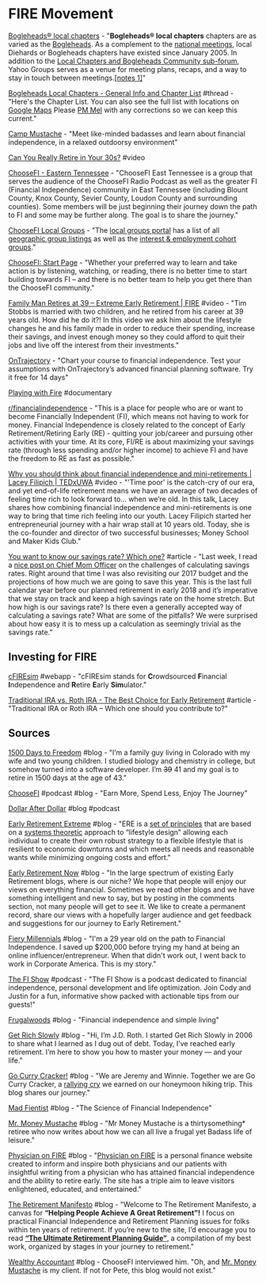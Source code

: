 # FIRE Movement

[Bogleheads® local chapters](https://www.bogleheads.org/wiki/Bogleheads%C2%AE_local_chapters) - "**Bogleheads® local chapters** chapters are as varied as the [Bogleheads](https://www.bogleheads.org/wiki/Bogleheads). As a complement to the [national meetings](https://www.bogleheads.org/wiki/Bogleheads%C2%AE_convention_meetings), local Diehards or Bogleheads chapters have existed since January 2005. In addition to the [Local Chapters and Bogleheads Community sub-forum](http://www.bogleheads.org/forum/viewforum.php?f=9), Yahoo Groups serves as a venue for meeting plans, recaps, and a way to stay in touch between meetings.[\[notes 1\]](https://www.bogleheads.org/wiki/Bogleheads%C2%AE_local_chapters#cite_note-1)"

[Bogleheads Local Chapters - General Info and Chapter List](https://www.bogleheads.org/forum/viewtopic.php?f=9&t=778) \#thread - "Here's the Chapter List. You can also see the full list with locations on [Google Maps](https://www.google.com/maps/d/viewer?mid=1KX-WSvjOwmi1fLocIrz5wHiBB7s&ll=-8.928487062665516%2C-37.328274392187495&z=2) Please [PM Mel](http://www.bogleheads.org/forum/ucp.php?i=pm&mode=compose&u=25) with any corrections so we can keep this current."

[Camp Mustache](http://campmustache.com/) - "Meet like-minded badasses and learn about financial independence, in a relaxed outdoorsy environment"

[Can You Really Retire in Your 30s?](https://www.youtube.com/watch?v=8si7cqw9wm0&feature=youtu.be) \#video

[ChooseFI - Eastern Tennessee](https://www.facebook.com/groups/ChooseFIEasternTennessee/) - "ChooseFI East Tennessee is a group that serves the audience of the ChooseFI Radio Podcast as well as the greater FI \(Financial Independence\) community in East Tennessee \(including Blount County, Knox County, Sevier County, Loudon County and surrounding counties\). Some members will be just beginning their journey down the path to FI and some may be further along. The goal is to share the journey."

[ChooseFI Local Groups](https://www.choosefi.com/local-groups/) - "The [local groups portal](https://apps.choosefi.com/local-groups/) has a list of all [geographic group listings](https://apps.choosefi.com/local-groups/) as well as the [interest & employment cohort groups](https://apps.choosefi.com/local-groups/cohorts/)."

[ChooseFI: Start Page](https://www.choosefi.com/start-page/) - "Whether your preferred way to learn and take action is by listening, watching, or reading, there is no better time to start building towards FI – and there is no better team to help you get there than the ChooseFI community."

[Family Man Retires at 39 – Extreme Early Retirement \| FIRE](https://www.youtube.com/watch?v=8yNsKxbq0Ak&feature=youtu.be) \#video - "Tim Stobbs is married with two children, and he retired from his career at 39 years old.  How did he do it?!  In this video we ask him about the lifestyle changes he and his family made in order to reduce their spending, increase their savings, and invest enough money so they could afford to quit their jobs and live off the interest from their investments."

[OnTrajectory](https://www.ontrajectory.com/) - "Chart your course to financial independence. Test your assumptions with OnTrajectory’s advanced financial planning software. Try it free for 14 days"

[Playing with Fire](https://www.playingwithfire.co/) \#documentary

[r/financialindependence](https://www.reddit.com/r/financialindependence/) - "This is a place for people who are or want to become Financially Independent \(FI\), which means not having to work for money. Financial Independence is closely related to the concept of Early Retirement/Retiring Early \(RE\) - quitting your job/career and pursuing other activities with your time. At its core, FI/RE is about maximizing your savings rate \(through less spending and/or higher income\) to achieve FI and have the freedom to RE as fast as possible."

[Why you should think about financial independence and mini-retirements \| Lacey Filipich \| TEDxUWA](https://www.youtube.com/watch?v=XSHNDyinZSQ&feature=youtu.be) \#video - "'Time poor' is the catch-cry of our era, and yet end-of-life retirement means we have an average of two decades of feeling time rich to look forward to… when we’re old. In this talk, Lacey shares how combining financial independence and mini-retirements is one way to bring that time rich feeling into our youth.  Lacey Filipich started her entrepreneurial journey with a hair wrap stall at 10 years old. Today, she is the co-founder and director of two successful businesses; Money School and Maker Kids Club."

[You want to know our savings rate? Which one?](https://earlyretirementnow.com/2017/04/05/savings-rate/) \#article - "Last week, I read a [nice post on Chief Mom Officer](https://chiefmomofficer.org/2017/03/27/why-your-savings-rate-is-meaningless/) on the challenges of calculating savings rates. Right around that time I was also revisiting our 2017 budget and the projections of how much we are going to save this year. This is the last full calendar year before our planned retirement in early 2018 and it’s imperative that we stay on track and keep a high savings rate on the home stretch. But how high is our savings rate? Is there even a generally accepted way of calculating a savings rate? What are some of the pitfalls? We were surprised about how easy it is to mess up a calculation as seemingly trivial as the savings rate."

## Investing for FIRE

[cFIREsim](https://www.cfiresim.com/) \#webapp - "cFIREsim stands for **C**rowdsourced **F**inancial **I**ndependence and **R**etire **E**arly **Sim**ulator."

[Traditional IRA vs. Roth IRA - The Best Choice for Early Retirement](https://www.madfientist.com/traditional-ira-vs-roth-ira/) \#article - "Traditional IRA or Roth IRA – Which one should you contribute to?"

## Sources

[1500 Days to Freedom](https://www.1500days.com/) \#blog - "I’m a family guy living in Colorado with my wife and two young children. I studied biology and chemistry in college, but somehow turned into a software developer. I’m ~~39~~ 41 and my goal is to retire in 1500 days at the age of 43."

[ChooseFI](https://www.choosefi.com/) \#podcast \#blog - "Earn More, Spend Less, Enjoy The Journey"

[Dollar After Dollar](http://www.dollarafterdollar.com/) \#blog \#podcast

[Early Retirement Extreme](http://earlyretirementextreme.com/) \#blog - "ERE is a [set of principles](http://earlyretirementextreme.com/wiki/index.php?title=What_is_ERE%3F#Philosophy) that are based on a [systems theoretic](https://en.wikipedia.org/wiki/Systems_theory) approach to “lifestyle design” allowing each individual to create their own robust strategy to a flexible lifestyle that is resilient to economic downturns and which meets all needs and reasonable wants while minimizing ongoing costs and effort."

[Early Retirement Now](https://earlyretirementnow.com/) \#blog - "In the large spectrum of existing Early Retirement blogs, where is our niche? We hope that people will enjoy our views on everything financial. Sometimes we read other blogs and we have something intelligent and new to say, but by posting in the comments section, not many people will get to see it. We like to create a permanent record, share our views with a hopefully larger audience and get feedback and suggestions for our journey to Early Retirement."

[Fiery Millennials](https://www.fierymillennials.com/) \#blog - "I'm a 29 year old on the path to Financial Independence. I saved up $200,000 before trying my hand at being an online influencer/entrepreneur. When that didn't work out, I went back to work in Corporate America. This is my story."

[The FI Show](https://thefishow.com/) \#podcast - "The FI Show is a podcast dedicated to financial independence, personal development and life optimization. Join Cody and Justin for a fun, informative show packed with actionable tips from our guests!"

[Frugalwoods](https://www.frugalwoods.com/) \#blog - "Financial independence and simple living"

[Get Rich Slowly](https://www.getrichslowly.org/) \#blog - "Hi, I’m J.D. Roth. I started Get Rich Slowly in 2006 to share what I learned as I dug out of debt. Today, I’ve reached early retirement. I’m here to show you how to master your money — and your life."

[Go Curry Cracker!](https://www.gocurrycracker.com/) \#blog - "We are Jeremy and Winnie. Together we are Go Curry Cracker, a [rallying cry](https://gocurrycracker.com/so-uhh-what-does-go-curry-cracker-mean-anyway/) we earned on our honeymoon hiking trip. This blog shares our journey."

[Mad Fientist](https://www.madfientist.com/) \#blog - "The Science of Financial Independence"

[Mr. Money Mustache](https://www.mrmoneymustache.com/) \#blog - "Mr Money Mustache is a thirtysomething\* retiree who now writes about how we can all live a frugal yet Badass life of leisure."

[Physician on FIRE](https://www.physicianonfire.com/) \#blog - "[Physician on FIRE](https://www.physicianonfire.com/) is a personal finance website created to inform and inspire both physicians and our patients with insightful writing from a physician who has attained financial independence and the ability to retire early. The site has a triple aim to leave visitors enlightened, educated, and entertained."

[The Retirement Manifesto](https://www.theretirementmanifesto.com/blog/) \#blog - "Welcome to The Retirement Manifesto, a canvas for **“Helping People Achieve A Great Retirement”!**  I focus on practical Financial Independence and Retirement Planning issues for folks within ten years of retirement.  If you’re new to the site, I’d encourage you to read [**“The Ultimate Retirement Planning Guide”**](http://www.theretirementmanifesto.com/the-ultimate-retirement-planning-guide/), a compilation of my best work, organized by stages in your journey to retirement."

[Wealthy Accountant](https://wealthyaccountant.com/) \#blog - ChooseFI interviewed him. "Oh, and [Mr. Money Mustache](http://www.mrmoneymustache.com/) is my client. If not for Pete, this blog would not exist."

